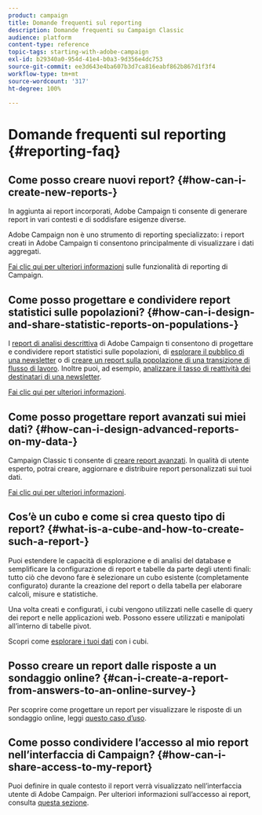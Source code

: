 ```yaml
---
product: campaign
title: Domande frequenti sul reporting
description: Domande frequenti su Campaign Classic
audience: platform
content-type: reference
topic-tags: starting-with-adobe-campaign
exl-id: b29340a0-954d-41e4-b0a3-9d356e4dc753
source-git-commit: ee3d643e4ba607b3d7ca816eabf862b867d1f3f4
workflow-type: tm+mt
source-wordcount: '317'
ht-degree: 100%

---
```


# Domande frequenti sul reporting {#reporting-faq}

## Come posso creare nuovi report? {#how-can-i-create-new-reports-}

In aggiunta ai report incorporati, Adobe Campaign ti consente di generare report in vari contesti e di soddisfare esigenze diverse.

 Adobe Campaign non è uno strumento di reporting specializzato: i report creati in Adobe Campaign ti consentono principalmente di visualizzare i dati aggregati.

[Fai clic qui per ulteriori informazioni](../../reporting/using/about-adobe-campaign-reporting-tools.md) sulle funzionalità di reporting di Campaign.

## Come posso progettare e condividere report statistici sulle popolazioni? {#how-can-i-design-and-share-statistic-reports-on-populations-}

 I [report di analisi descrittiva](../../reporting/using/about-descriptive-analysis.md) di Adobe Campaign ti consentono di progettare e condividere report statistici sulle popolazioni, di [esplorare il pubblico di una newsletter](../../reporting/using/use-cases.md#analyzing-a-population) o di [creare un report sulla popolazione di una transizione di flusso di lavoro](../../reporting/using/use-cases.md#analyzing-a-transition-target-in-a-workflow). Inoltre puoi, ad esempio, [analizzare il tasso di reattività dei destinatari di una newsletter](../../reporting/using/use-cases.md#analyzing-recipient-tracking-logs).

[Fai clic qui per ulteriori informazioni](../../reporting/using/about-descriptive-analysis.md).

## Come posso progettare report avanzati sui miei dati? {#how-can-i-design-advanced-reports-on-my-data-}

Campaign Classic ti consente di [creare report avanzati](../../reporting/using/about-reports-creation-in-campaign.md). In qualità di utente esperto, potrai creare, aggiornare e distribuire report personalizzati sui tuoi dati.

[Fai clic qui per ulteriori informazioni](../../reporting/using/about-reports-creation-in-campaign.md).

## Cos’è un cubo e come si crea questo tipo di report? {#what-is-a-cube-and-how-to-create-such-a-report-}

Puoi estendere le capacità di esplorazione e di analisi del database e semplificare la configurazione di report e tabelle da parte degli utenti finali: tutto ciò che devono fare è selezionare un cubo esistente (completamente configurato) durante la creazione del report o della tabella per elaborare calcoli, misure e statistiche.

Una volta creati e configurati, i cubi vengono utilizzati nelle caselle di query dei report e nelle applicazioni web. Possono essere utilizzati e manipolati all’interno di tabelle pivot.

Scopri come [esplorare i tuoi dati](../../reporting/using/using-cubes-to-explore-data.md) con i cubi.

## Posso creare un report dalle risposte a un sondaggio online? {#can-i-create-a-report-from-answers-to-an-online-survey-}

Per scoprire come progettare un report per visualizzare le risposte di un sondaggio online, leggi [questo caso d’uso](../../surveys/using/use-case--displaying-report-on-answers-to-an-online-survey.md).

## Come posso condividere l’accesso al mio report nell’interfaccia di Campaign? {#how-can-i-share-access-to-my-report}

Puoi definire in quale contesto il report verrà visualizzato nell’interfaccia utente di Adobe Campaign. Per ulteriori informazioni sull’accesso ai report, consulta [questa sezione](../../reporting/using/configuring-access-to-the-report.md).
